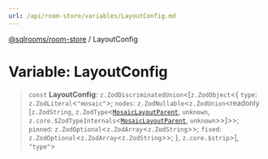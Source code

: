 ```yaml
---
url: /api/room-store/variables/LayoutConfig.md
---
```

[@sqlrooms/room-store](../index.md) / LayoutConfig

# Variable: LayoutConfig

> `const` **LayoutConfig**: `z.ZodDiscriminatedUnion`<\[`z.ZodObject`<{ `type`: `z.ZodLiteral`<`"mosaic"`>; `nodes`: `z.ZodNullable`<`z.ZodUnion`\<readonly \[`z.ZodString`, `z.ZodType`<[`MosaicLayoutParent`](../type-aliases/MosaicLayoutParent.md), `unknown`, `z.core.$ZodTypeInternals`<[`MosaicLayoutParent`](../type-aliases/MosaicLayoutParent.md), `unknown`>>]>>; `pinned`: `z.ZodOptional`<`z.ZodArray`<`z.ZodString`>>; `fixed`: `z.ZodOptional`<`z.ZodArray`<`z.ZodString`>>; }, `z.core.$strip`>], `"type"`>
